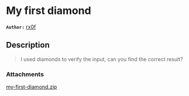 # My first diamond

**`Author:`** [rx0f](https://github.com/rx0f)

## Description

> I used diamonds to verify the input, can you find the correct result?  

### Attachments

[my-first-diamond.zip](./my-first-diamond.zip)
